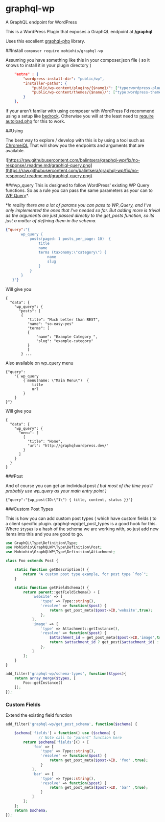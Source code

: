 # graphql-wp
A GraphQL endpoint for WordPress

This is a WordPress Plugin that exposes a GraphQL endpoint at **/graphql**

Uses this excellent [graphql-php](https://github.com/webonyx/graphql-php) library.

##Install
`composer require mohiohio/graphql-wp`

Assuming you have something like this in your composer.json file ( so it knows to install it in your plugin directory )
```json
    "extra" : {
        "wordpress-install-dir": "public/wp",
        "installer-paths": {
            "public/wp-content/plugins/{$name}/": ["type:wordpress-plugin"],
            "public/wp-content/themes/{$name}/": ["type:wordpress-theme"]
        }
    },
```

If your aren't familar with using composer with WordPress I'd recommend using a setup like [bedrock](https://roots.io/bedrock/). Otherwise you will at the least need to [require autoload.php](https://getcomposer.org/doc/01-basic-usage.md#autoloading) for this to work.


##Using

The best way to explore / develop with this is by using a tool such as [ChromeiQL](https://chrome.google.com/webstore/detail/chromeiql/fkkiamalmpiidkljmicmjfbieiclmeij) That will show you the endpoints and arguments that are available.

![https://raw.githubusercontent.com/balintsera/graphql-wp/fix/no-response/.readme.md/graphiql-query.png](https://raw.githubusercontent.com/balintsera/graphql-wp/fix/no-response/.readme.md/graphiql-query.png)

###wp_query
This is designed to follow WordPress' existing WP Query functions.  So as a rule you can pass the same parameters as your can to [WP Query](https://codex.wordpress.org/Class_Reference/WP_Query)*.

**In reality there are a lot of params you can pass to WP_Query, and I've only implemented the ones that I've needed so far. But adding more is trivial as the arguments are just passed directly to the get_posts function, so its just a matter of defining them in the schema.*

 ```json
 {"query":"{
    	wp_query {
    		posts(paged: 1 posts_per_page: 10)  {
    			title
    			name
    			terms (taxonomy:\"category\") {
    				name
    				slug
    			}
    		}
    	}
    }"}
```

Will give you

    {
      "data": {
        "wp_query": {
          "posts": [
           {
              "title": "Much better than REST",
              "name": "so-easy-yes"
              "terms": [
              {
	              "name": "Example Category ",
	              "slug": "example-category"
	          }
              ]
           } ...

Also available on wp_query menu

    {"query":
	    "{ wp_query
		    { menu(name: \"Main Menu\")  {
			    title
			    url
			}
		}
	}"}

Will give you

    {
      "data": {
        "wp_query": {
          "menu": [
            {
              "title": "Home",
              "url": "http://graphqlwordpress.dev/"
            }
          ]
        }
      }
    }

###Post

And of course you can get an individual post *( but most of the time you'll probably use wp_query as your main entry point )*

`{"query":"{wp_post(ID:\"1\") { title, content, status }}"}`

###Custom Post Types

This is how you can add custom post types ( which have custom fields ) to a client specific plugin.
graphql-wp/get_post_types is a good hook for this.
Where `$types` is a hash of the schema we are working with, so just add new items into this and you are good to go.

```php
use GraphQL\Type\Definition\Type;
use Mohiohio\GraphQLWP\Type\Definition\Post;
use Mohiohio\GraphQLWP\Type\Definition\Attachment;

class Foo extends Post {

    static function getDescription() {
        return "A custom post type example, for post type `foo`";
    }

    static function getFieldSchema() {
        return parent::getFieldSchema() + [
            'website' => [
                'type' => Type::string(),
                'resolve' => function($post) {
                    return get_post_meta($post->ID,'website',true);
                },
            ],
            'image' => [
                'type' => Attachment::getInstance(),
                'resolve' => function($post) {
                    $attachment_id = get_post_meta($post->ID,'image',true);
                    return $attachment_id ? get_post($attachment_id) : null;
                },
            ]
        ];
    }
}

add_filter('graphql-wp/schema-types', function($types){
    return array_merge($types, [
        Foo::getInstance()
    ]);
});
```

### Custom Fields

Extend the existing field function

```php
add_filter('graphql-wp/get_post_schema', function($schema) {

    $schema['fields'] = function() use ($schema) {
               // Note call to "parent" function here
        return $schema['fields']() + [
            'foo' => [
                'type' => Type::string(),
                'resolve' => function($post) {
                    return get_post_meta($post->ID, 'foo' ,true);
                }
            ],
            'bar' => [
                'type' => Type::string(),
                'resolve' => function($post) {
                    return get_post_meta($post->ID, 'bar' ,true);
                }
            ]
        ];
    };
    return $schema;
});
```
